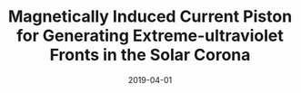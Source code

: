 ---
title: "Magnetically Induced Current Piston for Generating Extreme-ultraviolet Fronts in the Solar Corona"
collection: publications
permalink: /publication/2009-10-01-paper-title-number-1
authors: <b>Pakorn Wongwaitayakornkul</b>, Magnus A. Haw, Hui Li, Paul M. Bellan
excerpt: 'We propose a hybrid model where EUV waves are compressional fronts driven by a reverse electric current layer induced by the time-dependent CME core current.'
date: 2019-04-01
venue: 'ApJ, 874, 137'
doi: "https://doi.org/10.3847/1538-4357/ab09f2"
img: 'p3.png'
pub: true
---